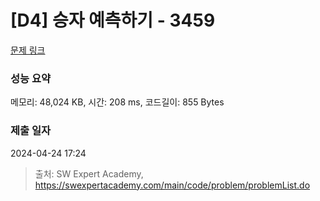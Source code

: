 # [D4] 승자 예측하기 - 3459 

[문제 링크](https://swexpertacademy.com/main/code/problem/problemDetail.do?contestProbId=AWFPoj1qANoDFAV0) 

### 성능 요약

메모리: 48,024 KB, 시간: 208 ms, 코드길이: 855 Bytes

### 제출 일자

2024-04-24 17:24



> 출처: SW Expert Academy, https://swexpertacademy.com/main/code/problem/problemList.do